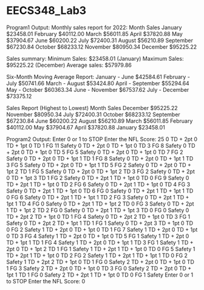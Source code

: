 # EECS348_Lab3
Program1 Output:
Monthly sales report for 2022:
Month      Sales
January    $23458.01
February   $40112.00
March      $56011.85
April      $37820.88
May        $37904.67
June       $60200.22
July       $72400.31
August     $56210.89
September  $67230.84
October    $68233.12
November   $80950.34
December   $95225.22

Sales summary:
Minimum Sales: $23458.01 (January)
Maximum Sales: $95225.22 (December)
Average sales: $57979.86

Six-Month Moving Average Report:
January    -       June $42584.61
February   -       July $50741.66
March      -     August $53424.80
April      -  September $55294.64
May        -    October $60363.34
June       -   November $67537.62
July       -   December $73375.12

Sales Report (Highest to Lowest)
Month      Sales
December   $95225.22
 November   $80950.34
 July       $72400.31
 October    $68233.12
 September  $67230.84
 June       $60200.22
 August     $56210.89
 March      $56011.85
 February   $40112.00
 May        $37904.67
 April      $37820.88
 January    $23458.01
 
 Program2 Output:
Enter 0 or 1 to STOP
Enter the NFL Score: 25
0 TD + 2pt 0 TD + 1pt 0 TD 1 FG 11 Safety
0 TD + 2pt 0 TD + 1pt 0 TD 3 FG 8 Safety
0 TD + 2pt 0 TD + 1pt 0 TD 5 FG 5 Safety
0 TD + 2pt 0 TD + 1pt 0 TD 7 FG 2 Safety
0 TD + 2pt 0 TD + 1pt 1 TD 1 FG 8 Safety
0 TD + 2pt 0 TD + 1pt 1 TD 3 FG 5 Safety
0 TD + 2pt 0 TD + 1pt 1 TD 5 FG 2 Safety
0 TD + 2pt 0 TD + 1pt 2 TD 1 FG 5 Safety
0 TD + 2pt 0 TD + 1pt 2 TD 3 FG 2 Safety
0 TD + 2pt 0 TD + 1pt 3 TD 1 FG 2 Safety
0 TD + 2pt 1 TD + 1pt 0 TD 0 FG 9 Safety
0 TD + 2pt 1 TD + 1pt 0 TD 2 FG 6 Safety
0 TD + 2pt 1 TD + 1pt 0 TD 4 FG 3 Safety
0 TD + 2pt 1 TD + 1pt 0 TD 6 FG 0 Safety
0 TD + 2pt 1 TD + 1pt 1 TD 0 FG 6 Safety
0 TD + 2pt 1 TD + 1pt 1 TD 2 FG 3 Safety
0 TD + 2pt 1 TD + 1pt 1 TD 4 FG 0 Safety
0 TD + 2pt 1 TD + 1pt 2 TD 0 FG 3 Safety
0 TD + 2pt 1 TD + 1pt 2 TD 2 FG 0 Safety
0 TD + 2pt 1 TD + 1pt 3 TD 0 FG 0 Safety
0 TD + 2pt 2 TD + 1pt 0 TD 1 FG 4 Safety
0 TD + 2pt 2 TD + 1pt 0 TD 3 FG 1 Safety
0 TD + 2pt 2 TD + 1pt 1 TD 1 FG 1 Safety
0 TD + 2pt 3 TD + 1pt 0 TD 0 FG 2 Safety
1 TD + 2pt 0 TD + 1pt 0 TD 1 FG 7 Safety
1 TD + 2pt 0 TD + 1pt 0 TD 3 FG 4 Safety
1 TD + 2pt 0 TD + 1pt 0 TD 5 FG 1 Safety
1 TD + 2pt 0 TD + 1pt 1 TD 1 FG 4 Safety
1 TD + 2pt 0 TD + 1pt 1 TD 3 FG 1 Safety
1 TD + 2pt 0 TD + 1pt 2 TD 1 FG 1 Safety
1 TD + 2pt 1 TD + 1pt 0 TD 0 FG 5 Safety
1 TD + 2pt 1 TD + 1pt 0 TD 2 FG 2 Safety
1 TD + 2pt 1 TD + 1pt 1 TD 0 FG 2 Safety
1 TD + 2pt 2 TD + 1pt 0 TD 1 FG 0 Safety
2 TD + 2pt 0 TD + 1pt 0 TD 1 FG 3 Safety
2 TD + 2pt 0 TD + 1pt 0 TD 3 FG 0 Safety
2 TD + 2pt 0 TD + 1pt 1 TD 1 FG 0 Safety
2 TD + 2pt 1 TD + 1pt 0 TD 0 FG 1 Safety
Enter 0 or 1 to STOP
Enter the NFL Score: 0

 
